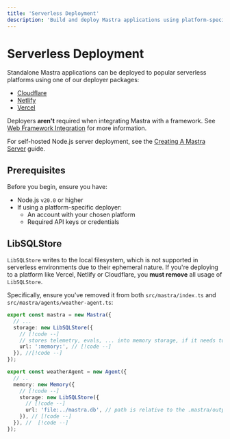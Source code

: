 ```yaml
---
title: 'Serverless Deployment'
description: 'Build and deploy Mastra applications using platform-specific deployers or standard HTTP servers'
---
```


# Serverless Deployment

Standalone Mastra applications can be deployed to popular serverless platforms using one of our deployer packages:

- [Cloudflare](/docs/deployment/serverless-platforms/cloudflare-deployer)
- [Netlify](/docs/deployment/serverless-platforms/netlify-deployer)
- [Vercel](/docs/deployment/serverless-platforms/vercel-deployer)

Deployers **aren't** required when integrating Mastra with a framework. See [Web Framework Integration](/docs/deployment/web-framework) for more information.

For self-hosted Node.js server deployment, see the [Creating A Mastra Server](/docs/deployment/server-deployment) guide.

## Prerequisites

Before you begin, ensure you have:

- Node.js `v20.0` or higher
- If using a platform-specific deployer:
  - An account with your chosen platform
  - Required API keys or credentials

## LibSQLStore

`LibSQLStore` writes to the local filesystem, which is not supported in serverless environments due to their ephemeral nature. If you're deploying to a platform like Vercel, Netlify or Cloudflare, you **must remove** all usage of `LibSQLStore`.

Specifically, ensure you've removed it from both `src/mastra/index.ts` and `src/mastra/agents/weather-agent.ts`:

```typescript filename="src/mastra/index.ts" showLineNumbers
export const mastra = new Mastra({
  // ...
  storage: new LibSQLStore({
    // [!code --]
    // stores telemetry, evals, ... into memory storage, if it needs to persist, change to file:../mastra.db // [!code --]
    url: ':memory:', // [!code --]
  }), //[!code --]
});
```

```typescript filename="src/mastra/agents/weather-agent.ts" showLineNumbers
export const weatherAgent = new Agent({
  // ..
  memory: new Memory({
    // [!code --]
    storage: new LibSQLStore({
      // [!code --]
      url: 'file:../mastra.db', // path is relative to the .mastra/output directory // [!code --]
    }), // [!code --]
  }), //  [!code --]
});
```
